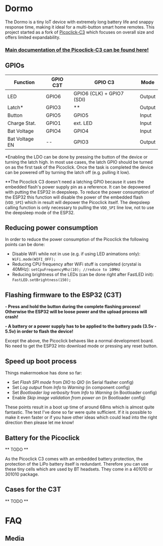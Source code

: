# Dormo

The Dormo is a tiny IoT device with extremely long battery life and snappy response time, making it ideal for a multi-button smart home remotes.
This project started as a fork of [Picoclick-C3](https://github.com/makermoekoe/Picoclick-C3) which focuses on overall size and offers limited expandability.


### [Main documentation of the Picoclick-C3 can be found here!](https://makermoekoe.gitbook.io/picoclick-c3/)

## GPIOs

Function | GPIO C3T | GPIO C3 | Mode
-------- | -------- | -------- | --------
LED | GPIO6 | GPIO6 (CLK) + GPIO7 (SDI) | Output
Latch* | GPIO3 | ** | Output
Button | GPIO5 | GPIO5 | Input
Charge Stat. | GPIO1  | ext. LED | Input
Bat Voltage | GPIO4 | GPIO4 | Input
Bat Voltage EN | -- | GPIO3 | Output

*Enabling the LDO can be done by pressing the button of the device or turning the latch high. In most use cases, the latch GPIO should be turned on as the first task of the Picoclick. Once the task is completed the device can be powered off by turning the latch off (e.g. pulling it low).

**The Picoclick C3 doesn't need a latching GPIO because it uses the embedded flash's power supply pin as a reference. It can be depowered with putting the ESP32 in deepsleep. To reduce the power consumption of the ESP32 this function will disable the power of the embedded flash (`VDD_SPI`) which in result will depower the Picoclick itself. The deepsleep calling function is only necessary to pulling the `VDD_SPI` line low, not to use the deepsleep mode of the ESP32.

## Reducing power consumption

In order to reduce the power consumption of the Picoclick the following points can be done:

- Disable WiFi while not in use (e.g. if using LED animations only): `WiFi.mode(WIFI_OFF);`
- Reducing CPU frequency after WiFi stuff is completed (crystal is 40MHz): `setCpuFrequencyMhz(10); //reduce to 10MHz`
- Reducing brightness of the LEDs (can be done right after FastLED init): `FastLED.setBrightness(150);`



## Flashing firmware to the ESP32 (C3T)

**- Press and hold the button during the complete flashing process! Otherwise the ESP32 will be loose power and the upload process will crash!**

**- A battery or a power supply has to be applied to the battery pads (3.5v - 5.5v) in order to flash the device!**

Except the above, the Picoclick behaves like a normal development board. No need to get the ESP32 into download mode or pressing any reset button.

## Speed up boot process

Things makermoekoe has done so far:
- Set *Flash SPI mode* from *DIO* to *QIO* (in Serial flasher config)
- Set *Log output* from *Info* to *Warning* (in component config)
- Set *Bootloader log verbosity* from *Info* to *Warning* (in Bootloader config)
- Enable *Skip image validation from power on* (in Bootloader config)

These points result in a boot up time of around 68ms which is almost quite fantastic. The test I've done so far were quite sufficient. If it is possible to make it even faster or if you have other ideas which could lead into the right direction then please let me know!


## Battery for the Picoclick

** TODO **

As the Picoclick C3 comes with an embedded battery protection, the protection of the LiPo battery itself is redundant. Therefore you can use these tiny cells which are used by BT headsets. They come in a 401010 or 301010 package.


## Cases for the C3T

** TODO **

# FAQ

## Media

